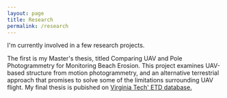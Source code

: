```yaml
---
layout: page
title: Research
permalink: /research
---
```


I'm currently involved in a few research projects.

The first is my Master's thesis, titled Comparing UAV and Pole Photogrammetry for Monitoring Beach Erosion. This project examines UAV-based structure from motion photogrammetry,
and an alternative terrestrial approach that promises to solve some of the limitations surrounding UAV flight. My final thesis is pubished on [Virginia Tech' ETD database.](https://vtechworks.lib.vt.edu/handle/10919/104997)
